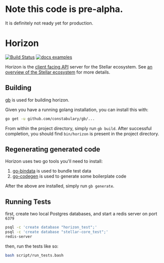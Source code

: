 # Note this code is pre-alpha.
It is definitely not ready yet for production.

# Horizon
[![Build Status](https://travis-ci.org/stellar/go-horizon.svg?branch=master)](https://travis-ci.org/stellar/go-horizon)
[![docs examples](https://sourcegraph.com/api/repos/github.com/stellar/go-horizon/.badges/docs-examples.svg)](https://sourcegraph.com/github.com/stellar/go-horizon)

Horizon is the [client facing API](http://docs.stellarhorizon.apiary.io) server
for the Stellar ecosystem.  See [an overview of the Stellar
ecosystem](https://www.stellar.org/galaxy/getting-started/) for more details.


## Building

[gb](getgb.io) is used for building horizon.

Given you have a running golang installation, you can install this with:

```bash
go get -u github.com/constabulary/gb/...
```

From within the project directory, simply run `gb build`.  After successful
completion, you should find `bin/horizon` is present in the project directory.

## Regenerating generated code

Horizon uses two go tools you'll need to install:
1. [go-bindata](https://github.com/jteeuwen/go-bindata) is used to bundle test data
1. [go-codegen](https://github.com/nullstyle/go-codegen) is used to generate some boilerplate code

After the above are installed, simply run `gb generate`.

## Running Tests

first, create two local Postgres databases, and start a redis server on port
`6379`

```bash
psql -c 'create database "horizon_test";'
psql -c 'create database "stellar-core_test";'
redis-server
```

then, run the tests like so:

```bash
bash script/run_tests.bash
```
